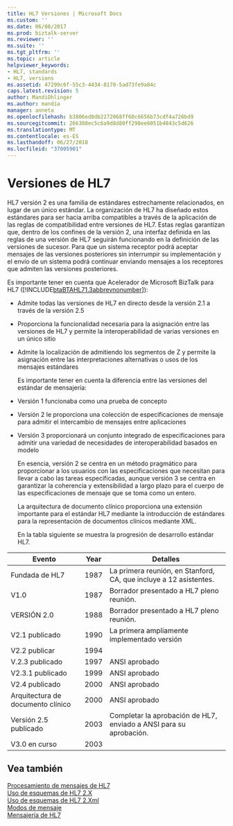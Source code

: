```yaml
---
title: HL7 Versiones | Microsoft Docs
ms.custom: ''
ms.date: 06/08/2017
ms.prod: biztalk-server
ms.reviewer: ''
ms.suite: ''
ms.tgt_pltfrm: ''
ms.topic: article
helpviewer_keywords:
- HL7, standards
- HL7, versions
ms.assetid: 47299c6f-55c3-4434-8170-5ad73fe9a84c
caps.latest.revision: 5
author: MandiOhlinger
ms.author: mandia
manager: anneta
ms.openlocfilehash: b3806ed8db2272068ff60c6656b73cdf4a726bd9
ms.sourcegitcommit: 266308ec5c6a9d8d80ff298ee6051b4843c5d626
ms.translationtype: MT
ms.contentlocale: es-ES
ms.lasthandoff: 06/27/2018
ms.locfileid: "37005901"
---
```

# <a name="hl7-versions"></a>Versiones de HL7
HL7 versión 2 es una familia de estándares estrechamente relacionados, en lugar de un único estándar. La organización de HL7 ha diseñado estos estándares para ser hacia arriba compatibles a través de la aplicación de las reglas de compatibilidad entre versiones de HL7. Estas reglas garantizan que, dentro de los confines de la versión 2, una interfaz definida en las reglas de una versión de HL7 seguirán funcionando en la definición de las versiones de sucesor. Para que un sistema receptor podrá aceptar mensajes de las versiones posteriores sin interrumpir su implementación y el envío de un sistema podrá continuar enviando mensajes a los receptores que admiten las versiones posteriores.  
  
 Es importante tener en cuenta que Acelerador de Microsoft BizTalk para HL7 ([!INCLUDE[btaBTAHL71.3abbrevnonumber](../../includes/btabtahl71-3abbrevnonumber-md.md)]):  
  
- Admite todas las versiones de HL7 en directo desde la versión 2.1 a través de la versión 2.5  
  
- Proporciona la funcionalidad necesaria para la asignación entre las versiones de HL7 y permite la interoperabilidad de varias versiones en un único sitio  
  
- Admite la localización de admitiendo los segmentos de Z y permite la asignación entre las interpretaciones alternativas o usos de los mensajes estándares  
  
  Es importante tener en cuenta la diferencia entre las versiones del estándar de mensajería:  
  
- Versión 1 funcionaba como una prueba de concepto  
  
- Versión 2 le proporciona una colección de especificaciones de mensaje para admitir el intercambio de mensajes entre aplicaciones  
  
- Versión 3 proporcionará un conjunto integrado de especificaciones para admitir una variedad de necesidades de interoperabilidad basados en modelo  
  
  En esencia, versión 2 se centra en un método pragmático para proporcionar a los usuarios con las especificaciones que necesitan para llevar a cabo las tareas especificadas, aunque versión 3 se centra en garantizar la coherencia y extensibilidad a largo plazo para el cuerpo de las especificaciones de mensaje que se toma como un entero.  
  
  La arquitectura de documento clínico proporciona una extensión importante para el estándar HL7 mediante la introducción de estándares para la representación de documentos clínicos mediante XML.  
  
  En la tabla siguiente se muestra la progresión de desarrollo estándar HL7.  
  
|Evento|Year|Detalles|  
|-----------|----------|-------------|  
|Fundada de HL7|1987|La primera reunión, en Stanford, CA, que incluye a 12 asistentes.|  
|V1.0|1987|Borrador presentado a HL7 pleno reunión.|  
|VERSIÓN 2.0|1988|Borrador presentado a HL7 pleno reunión.|  
|V2.1 publicado|1990|La primera ampliamente implementado versión|  
|V2.2 publicar|1994||  
|V.2.3 publicado|1997|ANSI aprobado|  
|V2.3.1 publicado|1999|ANSI aprobado|  
|V2.4 publicado|2000|ANSI aprobado|  
|Arquitectura de documento clínico|2000|ANSI aprobado|  
|Versión 2.5 publicado|2003|Completar la aprobación de HL7, enviado a ANSI para su aprobación.|  
|V3.0 en curso|2003||  
  
## <a name="see-also"></a>Vea también  
 [Procesamiento de mensajes de HL7](../../adapters-and-accelerators/accelerator-hl7/processing-hl7-messages.md)   
 [Uso de esquemas de HL7 2.X](../../adapters-and-accelerators/accelerator-hl7/using-hl7-2-x-schemas.md)   
 [Uso de esquemas de HL7 2.Xml](../../adapters-and-accelerators/accelerator-hl7/using-hl7-2-xml-schemas.md)   
 [Modos de mensaje](../../adapters-and-accelerators/accelerator-hl7/message-modes.md)   
 [Mensajería de HL7](../../adapters-and-accelerators/accelerator-hl7/hl7-messaging.md)